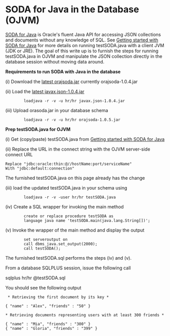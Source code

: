 # SODA for Java in the Database (OJVM)

[SODA for Java](https://github.com/oracle/soda-for-java) is Oracle's fluent Java API for accessing JSON collections and documents without any knowledge of SQL.
See [Getting started with SODA for Java](https://github.com/oracle/soda-for-java/blob/master/doc/Getting-started-example.md) for more details on running testSODA.java with a client JVM (JDK or JRE).
The goal of this write up is to furnish the steps for running testSODA.java in OJVM and manipulate the JSON collection directly in the database session without moving data around.

**Requirements to run SODA with Java in the database**

(i) Download the [latest orajsoda.jar](https://github.com/oracle/soda-for-java/releases) currently orajsoda-1.0.4.jar 

(ii) Load the [latest javax.json-1.0.4.jar](https://mvnrepository.com/artifact/org.glassfish/javax.json/1.0.4) 

            loadjava -r -v -u hr/hr javax.json-1.0.4.jar
            
(iii) Upload orasoda.jar in your database schema

            loadjava -r -v -u hr/hr orajsoda-1.0.5.jar

**Prep testSODA.java for OJVM**

(i) Get (copy/paste) testSODA.java from [Getting started with SODA for Java](https://github.com/oracle/soda-for-java/blob/master/doc/Getting-started-example.md)

(ii) Replace the URL in the connect string with the OJVM server-side connect URL

    Replace "jdbc:oracle:thin:@//hostName:port/serviceName"
    With "jdbc:default:connection"
    
The furnished testSODA.java on this page already has the change     

(iii) load the updated testSODA.java in your  schema using

            loadjava -r -v -user hr/hr testSODA.java

(iv) Create a SQL wrapper for invoking the main method

            create or replace procedure testSODA as
            language java name 'testSODA.main(java.lang.String[])';        

(v) Invoke the wrapper of the main method and display the output

            set serveroutput on
            call dbms_java.set_output(2000);
            call testSODA();

The furnished testSODA.sql performs the steps (iv) and (v).   

From a database SQLPLUS session, issue the following call

 sqlplus hr/hr @testSODA.sql
 
 You should see the following output
 
     * Retrieving the first document by its key *

    { "name" : "Alex", "friends" : "50" }

    * Retrieving documents representing users with at least 300 friends *

    { "name" : "Mia", "friends" : "300" }
    { "name" : "Gloria", "friends" : "399" }

